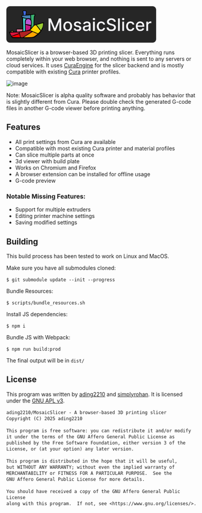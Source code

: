 <img src="public/img/logo_title.png" height="96px">

MosaicSlicer is a browser-based 3D printing slicer. Everything runs completely within your web browser, and nothing is sent to any servers or cloud services. It uses [CuraEngine](https://github.com/ading2210/CuraEngine) for the slicer backend and is mostly compatible with existing [Cura](https://github.com/Ultimaker/Cura) printer profiles.

![image](https://github.com/user-attachments/assets/31d7d8b6-306e-481f-9486-f7aa40606e74)

Note: MosaicSlicer is alpha quality software and probably has behavior that is slightly different from Cura. Please double check the generated G-code files in another G-code viewer before printing anything.

## Features

- All print settings from Cura are available
- Compatible with most existing Cura printer and material profiles
- Can slice multiple parts at once
- 3d viewer with build plate
- Works on Chromium and Firefox
- A browser extension can be installed for offline usage
- G-code preview

### Notable Missing Features:

- Support for multiple extruders
- Editing printer machine settings
- Saving modified settings

## Building

This build process has been tested to work on Linux and MacOS.

Make sure you have all submodules cloned:

```
$ git submodule update --init --progress
```

Bundle Resources:

```
$ scripts/bundle_resources.sh
```

Install JS dependencies:

```
$ npm i
```

Bundle JS with Webpack:

```
$ npm run build:prod
```

The final output will be in `dist/`

## License

This program was written by [ading2210](https://github.com/ading2210) and [simplyrohan](https://github.com/simplyrohan). It is licensed under the [GNU APL v3](https://www.gnu.org/licenses/agpl-3.0.en.html).

```
ading2210/MosaicSlicer - A browser-based 3D printing slicer
Copyright (C) 2025 ading2210

This program is free software: you can redistribute it and/or modify
it under the terms of the GNU Affero General Public License as
published by the Free Software Foundation, either version 3 of the
License, or (at your option) any later version.

This program is distributed in the hope that it will be useful,
but WITHOUT ANY WARRANTY; without even the implied warranty of
MERCHANTABILITY or FITNESS FOR A PARTICULAR PURPOSE.  See the
GNU Affero General Public License for more details.

You should have received a copy of the GNU Affero General Public License
along with this program.  If not, see <https://www.gnu.org/licenses/>.
```
